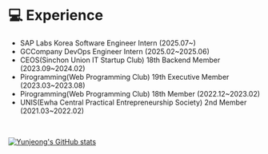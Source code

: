 # 💻 Experience
- SAP Labs Korea Software Engineer Intern (2025.07~)
- GCCompany DevOps Engineer Intern (2025.02~2025.06)
- CEOS(Sinchon Union IT Startup Club) 18th Backend Member (2023.09~2024.02)
- Pirogramming(Web Programming Club) 19th Executive Member (2023.03~2023.08)
- Pirogramming(Web Programming Club) 18th Member (2022.12~2023.02)
- UNIS(Ewha Central Practical Entrepreneurship Society) 2nd Member (2021.03~2022.02)

<br>

[![Yunjeong's GitHub stats](https://github-readme-stats.vercel.app/api?username=nzeong)](https://github.com/anuraghazra/github-readme-stats)

